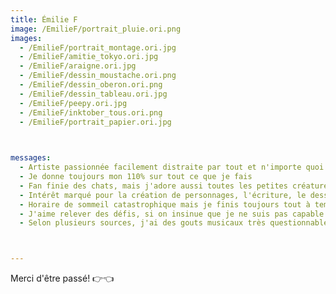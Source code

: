 ```yaml
---
title: Émilie F
image: /EmilieF/portrait_pluie.ori.png
images:
  - /EmilieF/portrait_montage.ori.jpg
  - /EmilieF/amitie_tokyo.ori.jpg
  - /EmilieF/araigne.ori.jpg
  - /EmilieF/dessin_moustache.ori.png
  - /EmilieF/dessin_oberon.ori.png
  - /EmilieF/dessin_tableau.ori.jpg
  - /EmilieF/peepy.ori.jpg
  - /EmilieF/inktober_tous.ori.png
  - /EmilieF/portrait_papier.ori.jpg

 

messages:
  - Artiste passionnée facilement distraite par tout et n'importe quoi
  - Je donne toujours mon 110% sur tout ce que je fais
  - Fan finie des chats, mais j'adore aussi toutes les petites créatures mal aimées comme les raton laveurs, les opposums, et les araignées
  - Intérêt marqué pour la création de personnages, l'écriture, le dessin numérique, et toutes sortes de techniques de montages que ça soit audio ou vidéo
  - Horaire de sommeil catastrophique mais je finis toujours tout à temps
  - J'aime relever des défis, si on insinue que je ne suis pas capable de faire un truc, je deviens ultra motivée
  - Selon plusieurs sources, j'ai des gouts musicaux très questionnables



---
```


Merci d'être passé! 👉👈 
